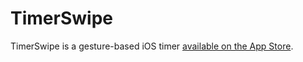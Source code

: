 # TimerSwipe

TimerSwipe is a gesture-based iOS timer [available on the App Store](https://appstore.com/timerswipe).